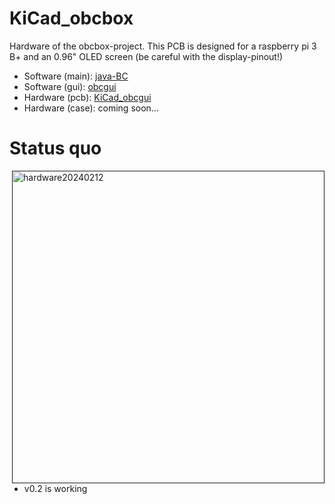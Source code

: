 # KiCad_obcbox
Hardware of the obcbox-project. This PCB is designed for a raspberry pi 3 B+ and an 0.96" OLED screen (be careful with the display-pinout!)
* Software (main): [java-BC](https://github.com/kokospalme/java-BC)
* Software (gui): [obcgui](https://github.com/kokospalme/obcgui/)
* Hardware (pcb): [KiCad_obcgui](https://github.com/kokospalme/KiCad_obcbox)
* Hardware (case): coming soon...

# Status quo
<a href=""><img align="right" alt="hardware20240212" src="[doc/hardware20240212.jpg](https://github.com/kokospalme/obcgui/blob/main/doc/hardware20240212.jpg)" width="500"></a>
* v0.2 is working
